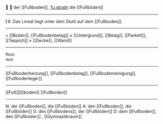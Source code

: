 👣 🔵 der [[Fußboden]], [ˈfuːsbɔdn̩](https://youglish.com/pronounce/Fußboden/german)
die [[Fußböden]]

---
19. Das Lineal liegt unter dem Stuhl auf dem [[Fußboden]].

---
= [[Boden]], [[Fußbodenbelag]]
≈ [[Untergrund]], [[Belag]], [[Parkett]], [[Teppich]]
≠ [[Decke]], [[Wand]]

---
floor  
пол

---
[[Fußbodenheizung]], [[Fußbodenbelag]], [[Fußbodenreinigung]], [[Fußbodenleger]]

---
[[Fuß]]|[[boden]]
[[Fußboden]]


---
N: der [[Fußboden]], die [[Fußböden]]
A: den [[Fußboden]], die [[Fußböden]]
G: des [[Fußbodens]], der [[Fußböden]]
D: dem [[Fußboden]], den [[Fußböden]]
, [[Gymnastikraum]]